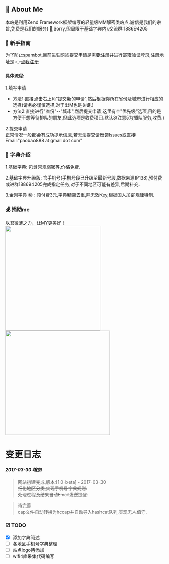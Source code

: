 ##  :clap: About Me
本站是利用Zend Framework框架编写的轻量级MM解密类站点.诚信是我们的宗旨,免费是我们的服务( :pray:,Sorry,但局限于基础字典内).交流群:188694205

###  :two_men_holding_hands: 新手指南
为了防止spambot,目前进驻网站提交申请是需要注册并进行邮箱验证登录,注册地址是 :point_right:[点我注册](http://www.hdwiki.net/hack/users/register)  

#### 具体流程:  

1.填写申请  
* 方法1:直接点击右上角"提交新的申请",然后根据你所在省份及城市进行相应的选择(请务必谨慎选择,对于出M也是关键.)  
* 方法2:直接进行"省份"--"城市",然后提交申请,这里有个"优先级"选项,目的是方便不想等待排队的朋友,但此选项是收费项目.默认3(注意5为插队服务,收费.)  

2.提交申请  
    正常情况一般都会有成功提示信息,若无法提交[请反馈Issues](https://github.com/paobao/crack/issues)或直接Email:"paobao888 at gmail dot com"  

###  :blue_book: 字典介绍  

1.基础字典:
    包含常规弱密等,价格免费.

2.基础字典升级版:
    含手机号(手机号段已升级至最新号段,数据来源IP138),预付费或进群188694205完成指定任务,对于不同地区可能有差异,后期补充.  

3.金刚字典 :secret: :
    预付费3元,字典精简去重,除无效Key,根据国人加密规律特制.  

###  :moneybag: 捐助me
以君微薄之力，让MY更美好！  
<img src="http://www.hdwiki.net/uploads/weixindonate.png" width="300" height="329">
<img src="http://www.hdwiki.net/uploads/taobaodonate.png" width="329" height="329">

# 变更日志 

#### *2017-03-30 增加*  
> 网站初建完成,版本:[1.0-beta] - 2017-03-30  
> ~~细化地区分类,实现手机号字典规则.~~  
> ~~处理过程及结果自动Email发送提醒.~~  

> 待完善  
> cap文件自动转换为hccap并自动导入hashcat队列,实现无人值守.

<!-- change it for later
### Fixed
### Removed
### Changed
-->

### ☑ TODO
- [X] 添加字典简述  
- [ ] 各地区手机号字典整理   
- [ ] 站点logo待添加   
- [ ] wifi4库采集代码编写   
